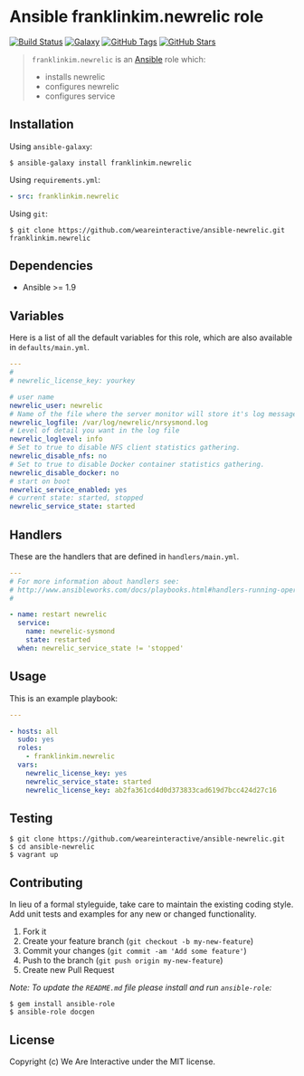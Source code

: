 # Ansible franklinkim.newrelic role

[![Build Status](https://img.shields.io/travis/weareinteractive/ansible-newrelic.svg)](https://travis-ci.org/weareinteractive/ansible-newrelic)
[![Galaxy](http://img.shields.io/badge/galaxy-franklinkim.apt-blue.svg)](https://galaxy.ansible.com/list#/roles/3917)
[![GitHub Tags](https://img.shields.io/github/tag/weareinteractive/ansible-newrelic.svg)](https://github.com/weareinteractive/ansible-newrelic)
[![GitHub Stars](https://img.shields.io/github/stars/weareinteractive/ansible-newrelic.svg)](https://github.com/weareinteractive/ansible-newrelic)

> `franklinkim.newrelic` is an [Ansible](http://www.ansible.com) role which:
>
> * installs newrelic
> * configures newrelic
> * configures service

## Installation

Using `ansible-galaxy`:

```shell
$ ansible-galaxy install franklinkim.newrelic
```

Using `requirements.yml`:

```yaml
- src: franklinkim.newrelic
```

Using `git`:

```shell
$ git clone https://github.com/weareinteractive/ansible-newrelic.git franklinkim.newrelic
```

## Dependencies

* Ansible >= 1.9

## Variables

Here is a list of all the default variables for this role, which are also available in `defaults/main.yml`.

```yaml
---
#
# newrelic_license_key: yourkey

# user name
newrelic_user: newrelic
# Name of the file where the server monitor will store it's log messages.
newrelic_logfile: /var/log/newrelic/nrsysmond.log
# Level of detail you want in the log file
newrelic_loglevel: info
# Set to true to disable NFS client statistics gathering.
newrelic_disable_nfs: no
# Set to true to disable Docker container statistics gathering.
newrelic_disable_docker: no
# start on boot
newrelic_service_enabled: yes
# current state: started, stopped
newrelic_service_state: started

```

## Handlers

These are the handlers that are defined in `handlers/main.yml`.

```yaml
---
# For more information about handlers see:
# http://www.ansibleworks.com/docs/playbooks.html#handlers-running-operations-on-change
#

- name: restart newrelic
  service:
    name: newrelic-sysmond
    state: restarted
  when: newrelic_service_state != 'stopped'

```


## Usage

This is an example playbook:

```yaml
---

- hosts: all
  sudo: yes
  roles:
    - franklinkim.newrelic
  vars:
    newrelic_license_key: yes
    newrelic_service_state: started
    newrelic_license_key: ab2fa361cd4d0d373833cad619d7bcc424d27c16

```

## Testing

```shell
$ git clone https://github.com/weareinteractive/ansible-newrelic.git
$ cd ansible-newrelic
$ vagrant up
```

## Contributing
In lieu of a formal styleguide, take care to maintain the existing coding style. Add unit tests and examples for any new or changed functionality.

1. Fork it
2. Create your feature branch (`git checkout -b my-new-feature`)
3. Commit your changes (`git commit -am 'Add some feature'`)
4. Push to the branch (`git push origin my-new-feature`)
5. Create new Pull Request

*Note: To update the `README.md` file please install and run `ansible-role`:*

```shell
$ gem install ansible-role
$ ansible-role docgen
```

## License
Copyright (c) We Are Interactive under the MIT license.
